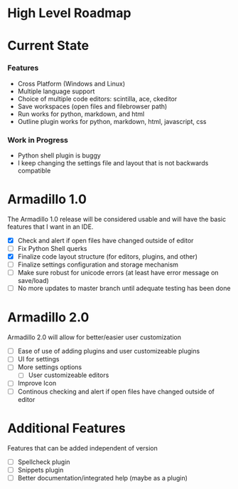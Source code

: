 # High Level Roadmap

# Current State

### Features
- Cross Platform (Windows and Linux)
- Multiple language support
- Choice of multiple code editors: scintilla, ace, ckeditor
- Save workspaces (open files and filebrowser path)
- Run works for python, markdown, and html
- Outline plugin works for python, markdown, html, javascript, css

### Work in Progress
- Python shell plugin is buggy
- I keep changing the settings file and layout that is not backwards compatible

# Armadillo 1.0
The Armadillo 1.0 release will be considered usable and will have the basic features that I want in an IDE.

- [x] Check and alert if open files have changed outside of editor
- [ ] Fix Python Shell querks
- [x] Finalize code layout structure (for editors, plugins, and other)
- [ ] Finalize settings configuration and storage mechanism
- [ ] Make sure robust for unicode errors (at least have error message on save/load)
- [ ] No more updates to master branch until adequate testing has been done

# Armadillo 2.0
Armadillo 2.0 will allow for better/easier user customization

- [ ] Ease of use of adding plugins and user customizeable plugins
- [ ] UI for settings
- [ ] More settings options
    - [ ] User customizeable editors
- [ ] Improve Icon
- [ ] Continous checking and alert if open files have changed outside of editor

# Additional Features
Features that can be added independent of version

- [ ] Spellcheck plugin
- [ ] Snippets plugin
- [ ] Better documentation/integrated help (maybe as a plugin)